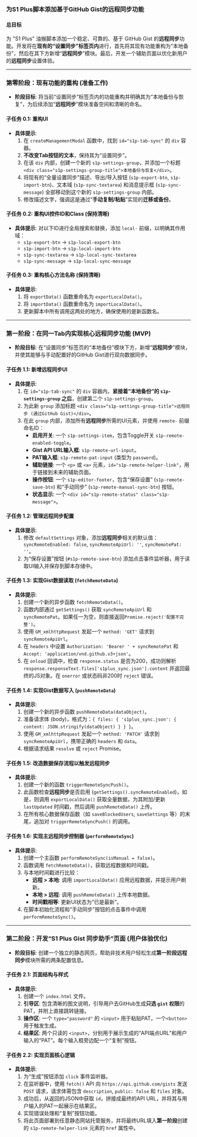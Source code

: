### **为S1 Plus脚本添加基于GitHub Gist的远程同步功能**

#### **总目标**

为 "S1 Plus" 油猴脚本添加一个稳定、可靠的、基于 GitHub Gist 的**远程同步**功能。开发将在**现有的“设置同步”标签页内**进行，首先将其现有功能重构为“本地备份”，然后在其下方新增“**远程同步**”模块。最后，开发一个辅助页面以优化新用户的**远程同步**设置体验。

---

### **第零阶段：现有功能的重构 (准备工作)**

* **阶段目标**: 将当前“设置同步”标签页内的功能重构并明确其为“本地备份与恢复”，为后续添加“**远程同步**”模块准备空间和清晰的命名。

#### **子任务 0.1: 重构UI**

* **具体提示**:
    1.  在 `createManagementModal` 函数中，找到 `id="s1p-tab-sync"` 的 `div` 容器。
    2.  **不改变Tab按钮的文本**，保持其为“设置同步”。
    3.  在该 `div` 内部，创建一个新的 `s1p-settings-group`，并添加一个标题 `<div class="s1p-settings-group-title">本地备份与恢复</div>`。
    4.  将现有的“全量设置同步”描述、导出/导入按钮 (`s1p-export-btn`, `s1p-import-btn`)、文本域 (`s1p-sync-textarea`) 和消息提示框 (`s1p-sync-message`) 全部移动到这个新的 `s1p-settings-group` 内部。
    5.  修改描述文字，强调这是通过“**手动复制/粘贴**”实现的**迁移或备份**。

#### **子任务 0.2: 重构UI控件ID和Class (保持清晰)**

* **具体提示**: 对以下ID进行全局搜索和替换，添加 `local-` 前缀，以明确其作用域：
    * `s1p-export-btn` → `s1p-local-export-btn`
    * `s1p-import-btn` → `s1p-local-import-btn`
    * `s1p-sync-textarea` → `s1p-local-sync-textarea`
    * `s1p-sync-message` → `s1p-local-sync-message`

#### **子任务 0.3: 重构核心方法名称 (保持清晰)**

* **具体提示**:
    1.  将 `exportData()` 函数重命名为 `exportLocalData()`。
    2.  将 `importData()` 函数重命名为 `importLocalData()`。
    3.  更新脚本中所有调用这两处的地方，确保使用的是新函数名。

---

### **第一阶段：在同一Tab内实现核心远程同步功能 (MVP)**

* **阶段目标**: 在“设置同步”标签页的“本地备份”模块下方，新增“**远程同步**”模块，并使其能够与手动配置好的GitHub Gist进行双向数据同步。

#### **子任务 1.1: 新增远程同步UI**

* **具体提示**:
    1.  在 `id="s1p-tab-sync"` 的 `div` 容器内，**紧接着“本地备份”的 `s1p-settings-group` 之后**，创建第二个 `s1p-settings-group`。
    2.  为此新 `group` 添加标题 `<div class="s1p-settings-group-title">远程同步 (通过GitHub Gist)</div>`。
    3.  在此 `group` 内部，添加所有**远程同步**所需的UI元素，并使用 `remote-` 前缀命名ID：
        * **启用开关**: 一个 `s1p-settings-item`，包含Toggle开关 `s1p-remote-enabled-toggle`。
        * **Gist API URL输入框**: `s1p-remote-url-input`。
        * **PAT输入框**: `s1p-remote-pat-input` (类型为 `password`)。
        * **辅助链接**: 一个 `<p>` 或 `<a>` 元素，`id="s1p-remote-helper-link"`，用于链接到未来的辅助页面。
        * **操作按钮**: 一个 `s1p-editor-footer`，包含“保存设置” (`s1p-remote-save-btn`) 和“手动同步” (`s1p-remote-manual-sync-btn`) 按钮。
        * **状态显示**: 一个 `<div id="s1p-remote-status" class="s1p-message">`。

#### **子任务 1.2: 管理远程同步配置**

* **具体提示**:
    1.  修改 `defaultSettings` 对象，添加**远程同步**相关的默认值：`syncRemoteEnabled: false`, `syncRemoteApiUrl: ''`, `syncRemotePat: ''`。
    2.  为“保存设置”按钮 (`#s1p-remote-save-btn`) 添加点击事件监听器，用于读取UI输入并保存到脚本存储中。

#### **子任务 1.3: 实现Gist数据读取 (`fetchRemoteData`)**

* **具体提示**:
    1.  创建一个新的异步函数 `fetchRemoteData()`。
    2.  函数内部通过 `getSettings()` 获取 `syncRemoteApiUrl` 和 `syncRemotePat`。如果任一为空，则直接返回`Promise.reject('配置不完整')`。
    3.  使用 `GM_xmlhttpRequest` 发起一个 `method: 'GET'` 请求到 `syncRemoteApiUrl`。
    4.  在 `headers` 中设置 `Authorization: 'Bearer ' + syncRemotePat` 和 `Accept: 'application/vnd.github.v3+json'`。
    5.  在 `onload` 回调中，检查 `response.status` 是否为200，成功则解析 `response.responseText.files['s1plus_sync.json'].content` 并返回最终的JS对象。在 `onerror` 或状态码非200时 `reject` 错误。

#### **子任务 1.4: 实现Gist数据写入 (`pushRemoteData`)**

* **具体提示**:
    1.  创建一个新的异步函数 `pushRemoteData(dataObject)`。
    2.  准备请求体 (body)，格式为：`{ files: { 's1plus_sync.json': { content: JSON.stringify(dataObject) } } }`。
    3.  使用 `GM_xmlhttpRequest` 发起一个 `method: 'PATCH'` 请求到 `syncRemoteApiUrl`，携带正确的 `headers` 和 `data`。
    4.  根据请求结果 `resolve` 或 `reject` Promise。

#### **子任务 1.5: 改造数据保存流程以触发远程同步**

* **具体提示**:
    1.  创建一个新的函数 `triggerRemoteSyncPush()`。
    2.  此函数检查**远程同步**是否启用 (`getSettings().syncRemoteEnabled`)，如是，则调用 `exportLocalData()` 获取全量数据，为其附加/更新 `lastUpdated` 时间戳，然后调用 `pushRemoteData()` 上传。
    3.  在所有核心数据保存函数（如 `saveBlockedUsers`, `saveSettings` 等）的末尾，追加对 `triggerRemoteSyncPush()` 的调用。

#### **子任务 1.6: 实现主远程同步控制器 (`performRemoteSync`)**

* **具体提示**:
    1.  创建一个主函数 `performRemoteSync(isManual = false)`。
    2.  函数调用 `fetchRemoteData()`，获取远程数据和时间戳。
    3.  与本地时间戳进行比较：
        * **远程 > 本地**: 调用 `importLocalData()` 应用远程数据，并提示用户刷新。
        * **本地 > 远程**: 调用 `pushRemoteData()` 上传本地数据。
        * **时间戳相等**: 更新UI状态为“已是最新”。
    4.  在脚本初始化流程和“手动同步”按钮的点击事件中调用 `performRemoteSync()`。

---

### **第二阶段：开发“S1 Plus Gist 同步助手”页面 (用户体验优化)**

* **阶段目标**: 创建一个独立的静态网页，帮助非技术用户轻松生成**第一阶段远程同步**模块所需的两条配置信息。

#### **子任务 2.1: 页面结构与样式**

* **具体提示**:
    1.  创建一个 `index.html` 文件。
    2.  **引导区**: 包含清晰的图文说明，引导用户去GitHub生成**只选 `gist` 权限**的PAT，并附上直接跳转链接。
    3.  **操作区**: 一个 `type="password"` 的 `<input>` 用于粘贴PAT，一个`<button>`用于触发生成。
    4.  **结果区**: 两个只读的 `<input>`，分别用于展示生成的“API端点URL”和用户输入的“PAT”。每个输入框旁边配一个“复制”按钮。

#### **子任务 2.2: 实现页面核心逻辑**

* **具体提示**:
    1.  为“生成”按钮添加 `click` 事件监听器。
    2.  在监听器中，使用 `fetch()` API 向 `https://api.github.com/gists` 发送 `POST` 请求，请求体需包含 `description`, `public: false` 和 `files` 对象。
    3.  成功后，从返回的JSON中获取 `id`，拼接成最终的API URL，并将其与用户输入的PAT一起展示在结果区。
    4.  实现错误处理和“复制”按钮功能。
    5.  将此页面部署到任意静态网站托管服务，并将最终URL填入**第一阶段**创建的 `s1p-remote-helper-link` 元素的 `href` 属性中。